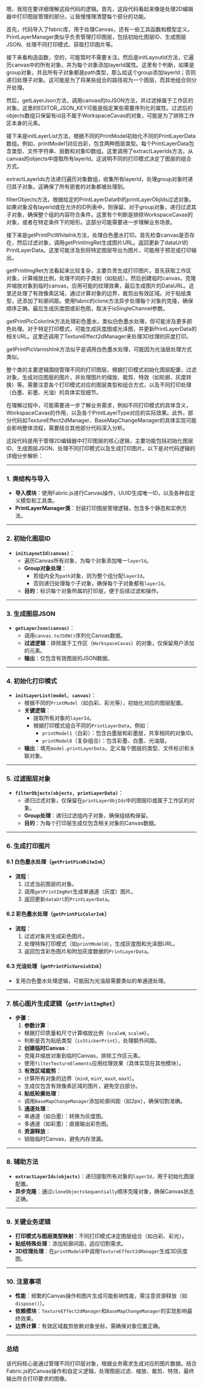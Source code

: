 嗯，我现在要详细理解这段代码的逻辑。首先，这段代码看起来像是处理2D编辑器中打印图层管理的部分。让我慢慢理清楚每个部分的功能。

首先，代码导入了fabric库，用于处理Canvas，还有一些工具函数和模型定义。PrintLayerManager类似乎负责管理打印图层，包括初始化图层ID、生成图层JSON、处理不同打印模式、获取打印图片等。

接下来看构造函数，空的，可能暂时不需要关注。然后是initLayoutId方法，它遍历canvas中的所有对象，并为每个对象添加layerId属性。这里有个判断，如果是group对象，并且所有子对象都是path类型，那么给这个group添加layerId；否则递归处理子对象。这可能是为了将某些组合的路径视为一个图层，而其他组合则分开处理。

然后，getLayerJson方法，调用canvas的toJSON方法，并过滤掉属于工作区的对象。这里的EDITOR_JSON_KEY可能是指定某些需要序列化的属性。过滤后的objects数组只保留有id且不属于WorkspaceCavas的对象，可能是为了排除工作区本身的元素。

接下来是initLayerList方法，根据不同的PrintModel初始化不同的PrintLayerData数组。例如，printModel1对应白彩，包含两种图层类型。每个PrintLayerData包含类型、文件字符串、层数和对象ID数组。这里调用了extractLayerIds方法，从canvas的objects中提取所有layerId。这说明不同的打印模式决定了图层的组合方式。

extractLayerIds方法递归遍历对象数组，收集所有layerId，处理group对象时递归其子对象。这确保了所有嵌套的对象都被处理到。

filterObjects方法，根据给定的PrintLayerData中的printLayerObjIds过滤对象。如果对象没有layerId或在允许的ID列表中，则保留。对于group对象，递归过滤其子对象，确保整个组的内容符合条件。这里有个判断是排除WorkspaceCavas的对象，或者在特定条件下的矩形。这部分可能需要进一步理解业务场景。

接下来是getPrintPicWhiteInk方法，处理白色墨水打印。首先检查canvas是否存在，然后过滤对象，调用getPrintImgRet生成图片URL。返回更新了dataUrl的PrintLayerData。这里可能涉及到将特定图层导出为图片，可能用于预览或打印输出。

getPrintImgRet方法看起来比较复杂，主要负责生成打印图片。首先获取工作区对象，计算缩放比例，处理不同的子类别（如贴纸）。然后创建临时canvas，克隆并缩放对象到临时canvas，应用可能的纹理效果，最后生成图片的DataURL。这里还处理了有效像素区域，通过计算对象的边界，裁剪出有效区域。对于贴纸类型，还添加了轮廓间距。使用fabric的clone方法异步处理每个对象的克隆，确保顺序正确。最后生成灰度图或彩色图，取决于isSingleChannel参数。

getPrintPicColorInk方法处理彩色墨水，类似白色墨水处理，但可能涉及更多颜色处理。对于特定打印模式，可能生成灰度图或光泽图，并更新PrintLayerData的相关URL。这里还调用了TextureEffect2dManager来处理3D纹理的灰度打印。

getPrintPicVarnishInk方法似乎是调用白色墨水处理，可能因为光油层处理方式类似。

整个类的主要逻辑围绕管理不同的打印图层，根据打印模式初始化图层配置，过滤对象，生成对应图层的图片，并处理图片的缩放、裁剪、特效（如轮廓、灰度转换）等。需要注意各个打印模式对应的图层类型和组合方式，以及不同打印处理（白墨、彩墨、光油）的具体实现细节。

在理解过程中，可能需要进一步了解业务需求，例如不同打印模式的具体含义，WorkspaceCavas的作用，以及各个PrintLayerType对应的实际效果。此外，部分代码如TextureEffect2dManager、BaseMapChangeManager的具体实现可能会影响整体流程，需要结合其他部分代码深入分析。

这段代码是用于管理2D编辑器中打印图层的核心逻辑，主要功能包括初始化图层ID、生成图层JSON、处理不同打印模式以及生成打印图片。以下是对代码逻辑的详细分步解析：

---

### **1. 类结构与导入**
- **导入模块**：使用Fabric.js进行Canvas操作，UUID生成唯一ID，以及各种自定义模型和工具类。
- **PrintLayerManager类**：封装打印图层管理逻辑，包含多个静态和实例方法。

---

### **2. 初始化图层ID**
- **`initLayoutId(canvas)`**：
  - 遍历Canvas所有对象，为每个对象添加唯一`layerId`。
  - **Group对象处理**：
    - 若组内全为`path`对象，则为整个组分配`layerId`。
    - 否则递归处理每个子对象，确保每个子对象都有`layerId`。
  - **目的**：标识每个对象所属的打印层，便于后续过滤和操作。

---

### **3. 生成图层JSON**
- **`getLayerJson(canvas)`**：
  - 调用`canvas.toJSON()`序列化Canvas数据。
  - **过滤逻辑**：排除属于工作区（`WorkspaceCavas`）的对象，仅保留用户添加的元素。
  - **输出**：仅包含有效图层的JSON数据。

---

### **4. 初始化打印模式**
- **`initLayerList(model, canvas)`**：
  - 根据不同的`PrintModel`（如白彩、彩光等），初始化对应的图层配置。
  - **关键逻辑**：
    - 提取所有对象的`layerId`。
    - 根据打印模式组合不同的`PrintLayerData`，例如：
      - `printModel1`（白彩）：包含白墨层和彩墨层，共享相同的对象ID。
      - `printModel8`（复杂组合）：包含彩墨、白墨、光油层。
  - **输出**：填充`model.printLayerData`，定义每个图层的类型、文件标识和关联对象。

---

### **5. 过滤图层对象**
- **`filterObjects(objects, printLayerData)`**：
  - 递归过滤对象，仅保留在`printLayerObjIds`中的图层ID或属于工作区的对象。
  - **Group处理**：递归过滤组内子对象，确保组结构保留。
  - **目的**：为每个打印层生成仅包含相关对象的Canvas数据。

---

### **6. 生成打印图片**
#### **6.1 白色墨水处理（`getPrintPicWhiteInk`）**
- **流程**：
  1. 过滤当前图层的对象。
  2. 调用`getPrintImgRet`生成单通道（灰度）图片。
  3. 返回更新`dataUrl`的`PrintLayerData`。

#### **6.2 彩色墨水处理（`getPrintPicColorInk`）**
- **流程**：
  1. 过滤对象并生成彩色图片。
  2. 处理特殊打印模式（如`printModel8`），生成灰度图和光泽图URL。
  3. 返回包含彩色图片和附加灰度数据的`PrintLayerData`。

#### **6.3 光油处理（`getPrintPicVarnishInk`）**
- 复用白色墨水处理逻辑，可能因为光油层需要类似的单通道处理。

---

### **7. 核心图片生成逻辑（`getPrintImgRet`）**
- **步骤**：
  1. **参数计算**：
    - 根据打印质量和尺寸计算缩放比例（`scaleW`, `scaleH`）。
    - 判断是否为贴纸类型（`isStickerPrint`），处理额外间距。
  2. **创建临时Canvas**：
    - 克隆并缩放对象到临时Canvas，排除工作区元素。
    - 使用`filterTextureElements`应用纹理效果（具体实现在其他模块）。
  3. **有效区域裁剪**：
    - 计算所有对象的边界（`minX`, `minY`, `maxX`, `maxY`）。
    - 生成仅包含有效像素区域的图片，避免空白部分。
  4. **贴纸轮廓处理**：
    - 调用`BaseMapChangeManager`添加轮廓间距（如2px），确保切割准确。
  5. **通道处理**：
    - 单通道（如白墨）：转换为灰度图。
    - 多通道（如彩墨）：直接输出彩色图。
  6. **资源释放**：
    - 销毁临时Canvas，避免内存泄漏。

---

### **8. 辅助方法**
- **`extractLayerIds(objects)`**：递归提取所有对象的`layerId`，用于初始化图层配置。
- **异步克隆**：通过`cloneObjectsSequentially`顺序克隆对象，确保Canvas状态正确。

---

### **9. 关键业务逻辑**
- **打印模式与图层类型映射**：不同打印模式决定图层组合（如白彩、彩光）。
- **贴纸特殊处理**：添加轮廓间距，适应切割需求。
- **3D纹理处理**：在`printModel8`中调用`TextureEffect2dManager`生成3D灰度图。

---

### **10. 注意事项**
- **性能**：频繁的Canvas操作和图片生成可能影响性能，需注意资源释放（如`dispose()`）。
- **依赖模块**：`TextureEffect2dManager`和`BaseMapChangeManager`的实现影响最终效果。
- **边界计算**：有效区域裁剪依赖对象坐标，需确保对象位置正确。

---

### **总结**
该代码核心是通过管理不同打印层对象，根据业务需求生成对应的图片数据。结合Fabric.js的Canvas操作和自定义逻辑，处理图层过滤、缩放、裁剪、特效，最终输出符合打印要求的图像。

